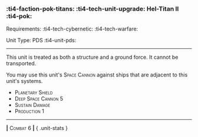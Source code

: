 ### :ti4-faction-pok-titans: :ti4-tech-unit-upgrade: **Hel-Titan II** :ti4-pok:

Requirements: :ti4-tech-cybernetic: :ti4-tech-warfare:

Unit Type: PDS :ti4-unit-pds:

---

This unit is treated as both a structure and a ground force.
It cannot be transported.

You may use this unit's <span style="font-variant:small-caps;">Space Cannon</span> against ships that are adjacent to this unit's systems.

* <span style="font-variant:small-caps;">Planetary Shield</span>
* <span style="font-variant:small-caps;">Deep Space Cannon 5</span> 
* <span style="font-variant:small-caps;">Sustain Damage</span> 
* <span style="font-variant:small-caps;">Production 1</span>

---

__|__ <span style="font-variant:small-caps;">Combat 6</span> __|__
{ .unit-stats }
